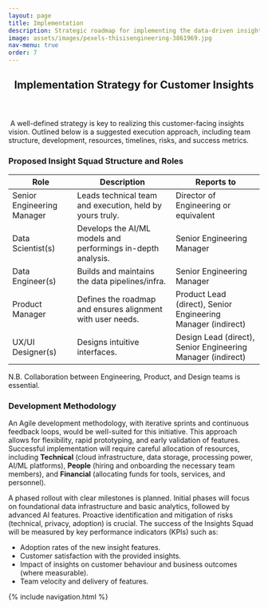```yaml
---
layout: page
title: Implementation
description: Strategic roadmap for implementing the data-driven insights and AI features.
image: assets/images/pexels-thisisengineering-3861969.jpg
nav-menu: true
order: 7
---
```


<!-- Main -->
<div id="main" class="alt">

<!-- One -->
<section id="one">
	<div class="inner">
		<header class="major">
			<h1>Implementation Strategy for Customer Insights</h1>
		</header>

<!-- Content -->
<p><span class="image left"><img src="{{ page.image | relative_url }}" alt="" /></span>
  A well-defined strategy is key to realizing this customer-facing insights vision. Outlined below is a suggested execution approach, including team structure, development, resources, timelines, risks, and success metrics.
</p>

<h3>Proposed Insight Squad Structure and Roles</h3>
<div class="table-wrapper">
	<table>
		<thead>
			<tr>
				<th>Role</th>
				<th>Description</th>
				<th>Reports to</th>
			</tr>
		</thead>
		<tbody>
			<tr>
				<td>Senior Engineering Manager</td>
				<td>Leads technical team and execution, held by yours truly.</td>
				<td>Director of Engineering or equivalent</td>
			</tr>
			<tr>
				<td>Data Scientist(s)</td>
				<td>Develops the AI/ML models and performings in-depth analysis.</td>
				<td>Senior Engineering Manager</td>
			</tr>
			<tr>
				<td>Data Engineer(s)</td>
				<td>Builds and maintains the data pipelines/infra.</td>
				<td>Senior Engineering Manager</td>
			</tr>
			<tr>
				<td>Product Manager</td>
				<td>Defines the roadmap and ensures alignment with user needs.</td>
				<td>Product Lead (direct), Senior Engineering Manager (indirect)</td>
			</tr>
			<tr>
				<td>UX/UI Designer(s)</td>
				<td>Designs intuitive interfaces.</td>
				<td>Design Lead (direct), Senior Engineering Manager (indirect)</td>
			</tr>
		</tbody>
	</table>
</div>

<div class="box">
	<p>N.B. Collaboration between Engineering, Product, and Design teams is essential.</p>
</div>


<h3>Development Methodology</h3>
<p>
  An Agile development methodology, with iterative sprints and continuous feedback loops, would be well-suited for this initiative. This approach allows for flexibility, rapid prototyping, and early validation of features. Successful implementation will require careful allocation of resources, including <strong>Technical</strong> (cloud infrastructure, data storage, processing power, AI/ML platforms), <strong>People</strong> (hiring and onboarding the necessary team members), and <strong>Financial</strong> (allocating funds for tools, services, and personnel).</p>

<p> A phased rollout with clear milestones is planned. Initial phases will focus on foundational data infrastructure and basic analytics, followed by advanced AI features. Proactive identification and mitigation of risks (technical, privacy, adoption) is crucial. The success of the Insights Squad will be measured by key performance indicators (KPIs) such as:
</p>
<ul>
  <li>Adoption rates of the new insight features.</li>
  <li>Customer satisfaction with the provided insights.</li>
  <li>Impact of insights on customer behaviour and business outcomes (where measurable).</li>
  <li>Team velocity and delivery of features.</li>
</ul>

{% include navigation.html %}